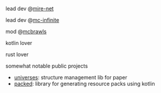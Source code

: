 lead dev @[mire-net](https://github.com/mire-net)

lead dev @[mc-infinite](https://github.com/mc-infinite)

mod @[mcbrawls](https://github.com/mcbrawls)

kotlin lover

rust lover

somewhat notable public projects

- [universes](https://github.com/mire-net/universes): structure management lib for paper
- [packed](https://github.com/radstevee/packed): library for generating resource packs using kotlin
